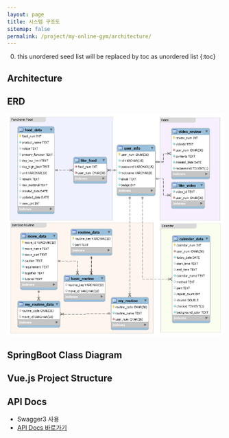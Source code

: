 ```yaml
---
layout: page
title: 시스템 구조도
sitemap: false
permalink: /project/my-online-gym/architecture/
---
```

0. this unordered seed list will be replaced by toc as unordered list
{:toc}

## Architecture

## ERD
<img src="project/MyOnlineGym/erd.png" alt="My Online Gym ERD"/>

## SpringBoot Class Diagram

## Vue.js Project Structure

## API Docs
- Swagger3 사용
- [API Docs 바로가기](http://172.174.120.196:9999/api/swagger-ui/index.html)